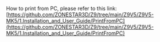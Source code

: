 How to print from PC, please refer to this link:
[https://github.com/ZONESTAR3D/Z9/tree/main/Z9V5/Z9V5-MK5/1.Installation_and_User_Guide/PrintFromPC](https://github.com/ZONESTAR3D/Z9/tree/main/Z9V5/Z9V5-MK5/1.Installation_and_User_Guide/PrintFromPC)